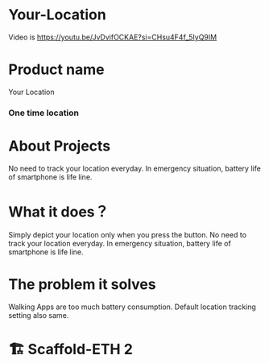 # Your-Location 
Video is 
https://youtu.be/JvDvifOCKAE?si=CHsu4F4f_5IyQ9IM

# Product name
 Your Location
### One time location 

# About Projects
No need to track your location everyday.
In emergency situation, battery life of smartphone is life line.

# What it does？
Simply depict your location only when you press the button.
No need to track your location everyday.
In emergency situation, battery life of smartphone is life line.
 
# The problem it solves
Walking Apps are too much battery consumption.
Default location tracking setting also same.


# 🏗 Scaffold-ETH 2
